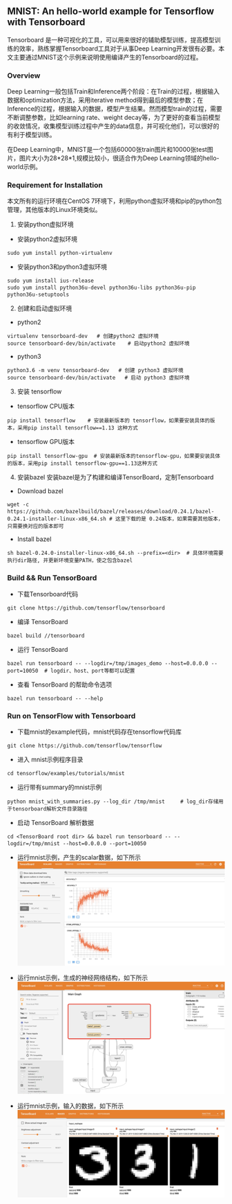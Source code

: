 ## MNIST: An hello-world example for Tensorflow with Tensorboard
Tensorboard 是一种可视化的工具，可以用来很好的辅助模型训练，提高模型训练的效率，熟练掌握Tensorboard工具对于从事Deep Learning开发很有必要。本文主要通过MNIST这个示例来说明使用编译产生的Tensorboard的过程。
### Overview
Deep Learning一般包括Train和Inference两个阶段：在Train的过程，根据输入数据和optimization方法，采用iterative method得到最后的模型参数；在Inference的过程，根据输入的数据，模型产生结果。然而模型train的过程，需要不断调整参数，比如learning rate、weight decay等，为了更好的查看当前模型的收敛情况，收集模型训练过程中产生的data信息，并可视化他们，可以很好的有利于模型训练。

在Deep Learning中，MNIST是一个包括60000张train图片和10000张test图片，图片大小为28\*28\*1,规模比较小，很适合作为Deep Learning领域的hello-world示例。
### Requirement for Installation
本文所有的运行环境在CentOS 7环境下，利用python虚拟环境和pip的python包管理，其他版本的Linux环境类似。
1. 安装python虚拟环境
* 安装python2虚拟环境 
``` Install python2 virtual environment 
sudo yum install python-virtualenv
```
* 安装python3和python3虚拟环境
``` Install python3 virtual environment
sudo yum install ius-release 
sudo yum install python36u-devel python36u-libs python36u-pip python36u-setuptools
```
2. 创建和启动虚拟环境
* python2
``` create and activate python virtual environment 
virtualenv tensorboard-dev   # 创建python2 虚拟环境
source tensorboard-dev/bin/activate    # 启动python2 虚拟环境
```
* python3
``` create and activate python virtual environment
python3.6 -m venv tensorboard-dev   # 创建 python3 虚拟环境 
source tensorboard-dev/bin/activate   # 启动 python3 虚拟环境
```
3. 安装 tensorflow
* tensorflow CPU版本
``` install tensorflow-cpu 
pip install tensorflow    # 安装最新版本的 tensorflow，如果要安装具体的版本，采用pip install tensorflow==1.13 这种方式
```
* tensorflow GPU版本
``` install tensorflow-gpu
pip install tensorflow-gpu  # 安装最新版本的tensorflow-gpu，如果要安装具体的版本，采用pip install tensorflow-gpu==1.13这种方式
```
4. 安装bazel
安装bazel是为了构建和编译TensorBoard，定制Tensorboard
* Download bazel 
```
wget -c https://github.com/bazelbuild/bazel/releases/download/0.24.1/bazel-0.24.1-installer-linux-x86_64.sh # 这里下载的是 0.24版本，如果需要其他版本，只需要换对应的版本即可
```
* Install bazel
``` install bazel
sh bazel-0.24.0-installer-linux-x86_64.sh --prefix=<dir>  # 具体环境需要执行dir路径, 并更新环境变量PATH，使之包含bazel
```
### Build && Run TensorBoard 
* 下载Tensorboard代码
``` Download Tensorboard 
git clone https://github.com/tensorflow/tensorboard
```
* 编译 TensorBoard 
``` compile Tensorboard
bazel build //tensorboard
```
* 运行 TensorBoard
``` run TensorBoard
bazel run tensorboard -- --logdir=/tmp/images_demo --host=0.0.0.0 --port=10050  # logdir、host、port等都可以配置
```
* 查看 TensorBoard 的帮助命令选项 
``` help tensorboard
bazel run tensorboard -- --help
```
### Run on TensorFlow with Tensorboard
* 下载mnist的example代码，mnist代码存在tensorflow代码库 
```
git clone https://github.com/tensorflow/tensorflow
```
* 进入 mnist示例程序目录
```
cd tensorflow/examples/tutorials/mnist
```
* 运行带有summary的mnist示例
```
python mnist_with_summaries.py --log_dir /tmp/mnist     # log_dir存储用于tensorboard解析文件目录路径
```
* 启动 TensorBoard 解析数据
```
cd <TensorBoard root dir> && bazel run tensorboard -- --logdir=/tmp/mnist --host=0.0.0.0 --port=10050 
```
* 运行mnist示例，产生的scalar数据，如下所示
![scalar_image](mnist_images/mnist_plugin_scalar.jpeg)

* 运行mnist示例，生成的神经网络结构，如下所示
![graph_image](mnist_images/mnist_plugin_graph.jpeg)

* 运行mnist示例，输入的数据，如下所示
![data_image](mnist_images/mnist_plugin_image.jpeg)
